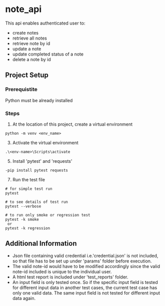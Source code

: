 # note_api

This api enables authenticated user to:
- create notes
- retrieve all notes
- retrieve note by id
- update a note
- update completed status of a note
- delete a note by id

## Project Setup
### Prerequistite
Python must be already installed

### Steps
1. At the location of this project, create a virtual environment
```
python -m venv <env_name>
```
3. Activate the virtual environment
```
.\<env-name>\Scripts\activate
```
5. Install 'pytest' and 'requests'
```
-pip install pytest requests
```
7. Run the test file
```
# for simple test run
pytest

# to see details of test run 
pytest --verbose

# to run only smoke or regression test 
pytest -k smoke
 or 
pytest -k regression
```

## Additional Information
- Json file containing valid credential i.e.'credential.json' is not included, so that file has to be set up under 'params' folder before execution.
- The valid note-id would have to be modified accordingly since the valid note-id included is unique to the individual user.
- A html test report is included under 'test_reports' folder.
- An input field is only tested once. So if the specific input field is tested for different input data in another test cases, the current test case has only one valid data. The same input field is not tested for different input data again.
